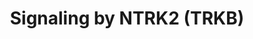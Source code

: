 ---
annotations:
- type: Pathway Ontology
  value: kinase mediated signaling pathway
authors:
- ReactomeTeam
- DeSl
- Marvin M2
description: NTRK2 (TRKB) belongs to the family of neurotrophin tyrosine kinase receptors,
  also known as NTRKs or TRKs. Besides NTRK2, the family includes NTRK1 (TRKA) and
  NTRK3 (TRKC). Similar to other receptor tyrosine kinases (RTKs), NTRK2 is activated
  by ligand binding to its extracellular domain. Ligand binding induces receptor dimerization,
  followed by trans-autophosphorylation of dimerized receptors on conserved tyrosine
  residues in the cytoplasmic region. Phosphorylated tyrosines in the intracellular
  domain of the receptor serve as docking sites for adapter proteins, triggering downstream
  signaling cascaded. Brain-derived neurotrophic factor (BDNF) and neurotrophin-4
  (NTF4, also known as NT-4) are two high affinity ligands for NTRK2. Neurotrophin-3
  (NTF3, also known as NT-3), a high affinity ligand for NTRK3, binds to NTRK2 with
  low affinity and it is not clear if it the low level of activation of NTRK2 by NTF3
  plays a physiologically relevant role. Nerve growth factor (NGF), a high affinity
  ligand for NTRK1, does not interact with NTRK2. NTRK2 activation triggers downstream
  RAS, PI3K, and PLCgamma signaling cascades, thought to be involved in neuronal development
  in both the peripheral (PNS) and central nervous system (CNS). In addition, NTRK2
  plays an important, but poorly elucidated, role in long-term potentiation (LTP)
  and learning (reviewed by Minichiello 2009). NTRK2 may modify neuronal excitability
  and synaptic transmission by directly phosphorylating voltage gated channels (Rogalski
  et al. 2000).<p><p>It was recently demonstrated that the protein tyrosine phosphatase
  PTPN12 negatively regulates NTRK2 signaling and neurite outgrowth. In the presence
  of PTPN12, NTRK2 phosphorylation at tyrosine Y816 decreases. It has not yet been
  demonstrated that PTPN12 acts directly to dephosphorylate Y816 (and possibly other
  phosphotyrosines) of NTRK2 (Ambjorn et al. 2013).<p><p>Binding of SH2D1A (SAP) to
  NTRK2 attenuates NTRK2 trans autophosphorylation and downstream signaling through
  an unknown mechanism (Lo et al. 2005).<p><p>Little is known about downregulation
  of NTRK2 (TRKB) receptor via ubiquitin dependent pathways (Sanchez Sanchez and Arevalo
  2017). CBL, a ubiquitin ligase involved in degradation of many receptor tyrosine
  kinases, was shown to ubiquitinate and, unexpectedly, increase stability of NTRK2
  (Pandya et al. 2014). NTRK2 undergoes ubiquitination by the TRAF6 E3 ubiquitin ligase
  complex. While ubiquitination by the TRAF6 complex negatively regulates NTRK2 induced
  AKT activation, the effect of TRAF6 mediated ubiquitination on NTRK2 protein levels
  has not been examined (Jadhav et al. 2008).<p><p>Downregulation of the TRKB receptor
  may depend on the activating ligand, with BDNF inducing more rapid ubiquitination
  and degradation compared to NTF4 (NT 4). NTRK2 undergoes both lysosome dependent
  and proteasome dependent degradation upon stimulation by BDNF, while stimulation
  by NTF4 may protect NTRK2 from the lysosome degradation route (Proenca et al. 2016).  View
  original pathway at [http://www.reactome.org/PathwayBrowser/#DIAGRAM=9006115 Reactome].
last-edited: 2021-01-25
organisms:
- Homo sapiens
redirect_from:
- /index.php/Pathway:WP4436
- /instance/WP4436
schema-jsonld:
- '@context': https://schema.org/
  '@id': https://wikipathways.github.io/pathways/WP4436.html
  '@type': Dataset
  creator:
    '@type': Organization
    name: WikiPathways
  description: NTRK2 (TRKB) belongs to the family of neurotrophin tyrosine kinase
    receptors, also known as NTRKs or TRKs. Besides NTRK2, the family includes NTRK1
    (TRKA) and NTRK3 (TRKC). Similar to other receptor tyrosine kinases (RTKs), NTRK2
    is activated by ligand binding to its extracellular domain. Ligand binding induces
    receptor dimerization, followed by trans-autophosphorylation of dimerized receptors
    on conserved tyrosine residues in the cytoplasmic region. Phosphorylated tyrosines
    in the intracellular domain of the receptor serve as docking sites for adapter
    proteins, triggering downstream signaling cascaded. Brain-derived neurotrophic
    factor (BDNF) and neurotrophin-4 (NTF4, also known as NT-4) are two high affinity
    ligands for NTRK2. Neurotrophin-3 (NTF3, also known as NT-3), a high affinity
    ligand for NTRK3, binds to NTRK2 with low affinity and it is not clear if it the
    low level of activation of NTRK2 by NTF3 plays a physiologically relevant role.
    Nerve growth factor (NGF), a high affinity ligand for NTRK1, does not interact
    with NTRK2. NTRK2 activation triggers downstream RAS, PI3K, and PLCgamma signaling
    cascades, thought to be involved in neuronal development in both the peripheral
    (PNS) and central nervous system (CNS). In addition, NTRK2 plays an important,
    but poorly elucidated, role in long-term potentiation (LTP) and learning (reviewed
    by Minichiello 2009). NTRK2 may modify neuronal excitability and synaptic transmission
    by directly phosphorylating voltage gated channels (Rogalski et al. 2000).<p><p>It
    was recently demonstrated that the protein tyrosine phosphatase PTPN12 negatively
    regulates NTRK2 signaling and neurite outgrowth. In the presence of PTPN12, NTRK2
    phosphorylation at tyrosine Y816 decreases. It has not yet been demonstrated that
    PTPN12 acts directly to dephosphorylate Y816 (and possibly other phosphotyrosines)
    of NTRK2 (Ambjorn et al. 2013).<p><p>Binding of SH2D1A (SAP) to NTRK2 attenuates
    NTRK2 trans autophosphorylation and downstream signaling through an unknown mechanism
    (Lo et al. 2005).<p><p>Little is known about downregulation of NTRK2 (TRKB) receptor
    via ubiquitin dependent pathways (Sanchez Sanchez and Arevalo 2017). CBL, a ubiquitin
    ligase involved in degradation of many receptor tyrosine kinases, was shown to
    ubiquitinate and, unexpectedly, increase stability of NTRK2 (Pandya et al. 2014).
    NTRK2 undergoes ubiquitination by the TRAF6 E3 ubiquitin ligase complex. While
    ubiquitination by the TRAF6 complex negatively regulates NTRK2 induced AKT activation,
    the effect of TRAF6 mediated ubiquitination on NTRK2 protein levels has not been
    examined (Jadhav et al. 2008).<p><p>Downregulation of the TRKB receptor may depend
    on the activating ligand, with BDNF inducing more rapid ubiquitination and degradation
    compared to NTF4 (NT 4). NTRK2 undergoes both lysosome dependent and proteasome
    dependent degradation upon stimulation by BDNF, while stimulation by NTF4 may
    protect NTRK2 from the lysosome degradation route (Proenca et al. 2016).  View
    original pathway at [http://www.reactome.org/PathwayBrowser/#DIAGRAM=9006115 Reactome].
  keywords:
  - p-Y15-CDK5:p35
  - 'NTRK2 '
  - 'p-Y1474-GRIN2B '
  - homodimer:CDK5:p35
  - NTF4:p-5Y-NTRK2
  - CDK5:p35
  - 'FRS2 '
  - BDNF,NTF4:p-5Y-NTRK2:p-Y317-SHC1-2,(p-Y272-SHC1-3):GRB2-1:SOS1
  - 'BDNF '
  - homodimer:TIAM1
  - 'p-5Y-NTRK2 '
  - WASPs and WAVEs
  - FRS3
  - 'p-Y272-SHC1-3 '
  - 'MyrG-p-Y419-SRC '
  - 'SOS1 '
  - p-4Y-PLCG1
  - BDNF:p-5Y-NTRK2
  - 'GRIN2B '
  - RAC1:GDP
  - BDNF homodimer
  - signaling
  - PTPN11
  - BDNF:p-5Y,S479-NTRK2:p-Y829-TIAM1
  - RAF/MAP kinase
  - PLCG1
  - 'MyrG-CDK5R1(2-307) '
  - 'p-5Y,S479-NTRK2 '
  - 'PIK3R1 '
  - 'S-Farn-Me KRAS4B '
  - 'p-Y-FRS3 '
  - BDNF,NTF4:p-5Y-NTRK2:p-Y-FRS2
  - cascade
  - 'GRB2-1 '
  - 'GDP '
  - BDNF,NTF4:p-5Y-NTRK2:p-Y-FRS3
  - 'S-Farn-Me-2xPalmS HRAS '
  - GTP
  - RAC1:GTP
  - ATP
  - NTF4:NTRK2 homodimer
  - 'NTF3 '
  - BDNF:p-5Y,S479-NTRK2
  - BDNF:NTRK2
  - BDNF,NTF4:p-5Y-NTRK2:FRS2
  - 'SHC1-2 '
  - NTF3:p-5Y-NTRK2
  - BDNF,NTF4:p-5Y-NTRK2:p-Y317-SHC1-2,(p-Y272-SHC1-3)
  - 'CDK5 '
  - BDNF,NTF4:p-5Y-NTRK2:p-Y-FRS2:PTPN11
  - p21 RAS:GTP
  - homodimer:MyrG-FYN-1
  - 'S-Farn-Me PalmS NRAS '
  - BDNF,NTF4:p-5Y-NTRK2:FRS3
  - PI(3,4,5)P3
  - 'p-Y-FRS2 '
  - GRB2:GAB1
  - homodimer
  - ADP
  - NTF3:NTRK2
  - 'p-Y15-CDK5 '
  - NTF3:NTRK2 homodimer
  - 'p-4Y-PLCG1 '
  - 'TIAM1 '
  - 'p-Y829-TIAM1 '
  - BDNF,NTF4:p-5Y-NTRK2:PLCG1
  - 'GAB1 '
  - PIK3CA:PIK3R1
  - MyrG-p-Y419-SRC,(MyrG-p-Y420-FYN-1)
  - GRB2-1:SOS1
  - GRIN2B
  - BDNF:NTRK2 homodimer
  - TIAM1
  - BDNF,NTF4:p-5Y-NTRK2:p-4Y-PLCG1
  - 'NTF4 '
  - 'MyrG-FYN-1 '
  - 'p-Y317-SHC1-2 '
  - BDNF,NTF4:p-5Y-NTRK2:SHC1-2,SHC1-3
  - homodimer:MyrG,p-Y420-FYN-1
  - 'PLCG1 '
  - PI(4,5)P2
  - 'S-Farn-Me-PalmS KRAS4A '
  - homodimer:MyrG,p-Y420-FYN-1:DOCK3
  - RHO GTPases Activate
  - GDP
  - 'RAC1 '
  - PIP3 activates AKT
  - BDNF,NTF4:p-5Y-NTRK2:p-Y-FRS2:GRB2-1:SOS1
  - NTF4 homodimer
  - homodimer:p-Y15-CDK5:p35
  - p21 RAS:GDP
  - 'GTP '
  - SHC1-2,SHC1-3
  - homodimer:MyrG,p-Y420-FYN-1:GRIN2B
  - homodimer:MyrG,p-Y420-FYN-1:p-Y1474-GRIN2B
  - DOCK3
  - 'PIK3CA '
  - FRS2
  - 'SHC1-3 '
  - BDNF,NTF4:p-5Y-NTRK2
  - NTRK2
  - 'DOCK3 '
  - p-Y706,Y707-NTRK2
  - 'PTPN11 '
  - NTF3 homodimer
  - DAG and IP3
  - BDNF,NTF4:p-5Y-NTRK2:GRB2:GAB1:PIK3CA:PIK3R1
  - 'FRS3 '
  - 'MyrG-p-Y420-FYN-1 '
  - MyrG-FYN-1
  - NTF4:NTRK2
  license: CC0
  name: Signaling by NTRK2 (TRKB)
seo: CreativeWork
title: Signaling by NTRK2 (TRKB)
wpid: WP4436
---